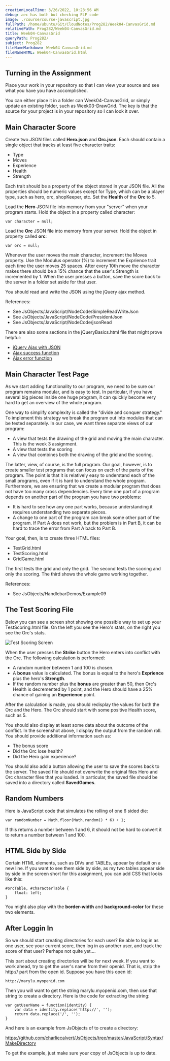 ```yaml
---
creationLocalTime: 3/26/2022, 10:23:56 AM
debug: aec has both but checking ELF code
image: ./course/course-javascript.jpg
fullPath: /home/ubuntu/Git/CloudNotes/Prog282/Week04-CanvasGrid.md
relativePath: Prog282/Week04-CanvasGrid.md
title: Week04-CanvasGrid
queryPath: Prog282/
subject: Prog282
fileNameMarkdown: Week04-CanvasGrid.md
fileNameHTML: Week04-CanvasGrid.html
---
```



<!-- toc -->
<!-- tocstop -->

Turning in the Assignment
-------------------------

Place your work in your repository so that I can view your source and see
what you have you have accomplished. 

You can either place it in a folder can Week04-CanvasGrid, or simply update
an existing folder, such as Week03-DrawGrid. The key is that the source 
for your project is in your repository so I can look it over.

Main Character Score
--------------------

Create two JSON files called **Hero.json** and **Orc.json**. Each should contain
a single object that tracks at least five character traits:

* Type        
* Moves
* Experience
* Health
* Strength

Each trait should be a property of the object stored in your JSON file.
All the properties should be numeric values except
for Type, which can be a player type, such as hero, orc, shopKeeper, 
etc. Set the **Health** of the **Orc** to 5.

Load the **Hero** JSON file into memory from your "server" when your program 
starts. Hold the object in a property called character:

	var character = null;
	
Load the **Orc** JSON file into memory from your server. Hold the object 
in property called **orc**:

	var orc = null;
	
Whenever the user moves the main character, increment the Moves 
property. Use the Modulus operator (%) to increment the Exprience 
trait each time the user moves 25 spaces. After every 10th move the 
character makes there should be a 15% chance that the user's Strength 
is incremented by 1. When the user presses a button, save the score back 
to the server in a folder set aside for that user. 

You should read and write the JSON using the jQuery ajax method.

References:

* See JsObjects/JavaScript/NodeCode/SimpleReadWriteJson
* See JsObjects/JavaScript/NodeCode/PresidentJson
* See JsObjects/JavaScript/NodeCode/jsonRead

There are also some sections in the jQueryBasics.html file that might prove
helpful:

- [jQuery Ajax with JSON](http://elvenware.com/charlie/development/web/JavaScript/JQueryBasic.html#jquery-ajax-with-json)
- [Ajax success function](http://elvenware.com/charlie/development/web/JavaScript/JQueryBasic.html#the-ajax-success-function)
- [Ajax error function](http://elvenware.com/charlie/development/web/JavaScript/JQueryBasic.html#the-ajax-error-handler)

Main Character Test Page
------------------------

As we start adding functionality to our program, we need to be sure
our program remains modular, and is easy to test. In particular, if you
have several big pieces inside one huge program, it can quickly become
very hard to get an overview of the whole program. 

One way to simplify complexity is called the "divide and conquer 
strategy." To implement this strategy we break the program out into 
modules that can be tested separately. In our case, we want three 
separate views of our program:

* A view that tests the drawing of the grid and moving the main 
character. This is the week 3 assignment.
* A view that tests the scoring
* A view that combines both the drawing of the grid and the scoring.

The latter, view, of course, is the full program. Our goal, however, is
to create smaller test programs that can focus on each of the parts 
of the program. The point is that it is relatively easy to understand
each of the small programs, even if it is hard to understand the whole
program. Furthermore, we are ensuring that we create a modular program
that does not have too many cross dependencies. Every time one part of
a program depends on another part of the program you have two problems:

* It is hard to see how any one part works, because understanding it 
requires understanding two separate pieces.
* A change to one part of the program can break some other part of the 
program. If Part A does not work, but the problem is in Part B, it can be
hard to trace the error from Part A back to Part B.

Your goal, then, is to create three HTML files:

* TestGrid.html
* TestScoring.html
* GridGame.html

The first tests the grid and only the grid. The second tests the scoring
and only the scoring. The third shows the whole game working together.


References:

* See JsObjects/HandlebarDemos/Example09

The Test Scoring File
---------------------

Below you can see a screen shot showing one possible way to set up 
your TestScoring.html file. On the left you see the Hero's stats,
on the right you see the Orc's stats.

![Test Scoring Screen](../Images/TestScore01.png)

When the user presses the **Strike** button the Hero enters into 
conflict with the Orc. The following calculation is performed:

* A random number between 1 and 100 is chosen.
* A **bonus** value is calculated. The bonus is equal to the hero's 
**Exprience** plus the hero's **Strength**.
* If the random number plus the **bonus** are greater than 50, then
Orc's Health is decremented by 1 point, and the Hero should have a 25%
chance of gaining an **Experience** point.

After the calculation is made, you should redisplay the values for
both the Orc and the Hero. The Orc should start with some
positive Health score, such as 5.

You should also display at least some data about the outcome of the 
conflict. In the screenshot above, I display the output from the
random roll. You should provide additional information such as:

* The bonus score
* Did the Orc lose health? 
* Did the Hero gain experience?

You should also add a button allowing the user to save the scores 
back to the server. The saved file should not overwrite the original 
files Hero and Orc character files that you loaded. In particular, 
the saved file should be saved into a directory called **SavedGames**.

Random Numbers
--------------

Here is JavaScript code that simulates the rolling of one 6 sided die:

	var randomNumber = Math.floor(Math.random() * 6) + 1;
	
If this returns a number between 1 and 6, it should not be hard to convert
it to return a number between 1 and 100.

HTML Side by Side
-----------------

Certain HTML elements, such as DIVs and TABLEs, appear by default on a new 
line. If you want to see them side by side, as my two tables appear side by 
side in the screen short for this assignment, you can add CSS that looks 
like this:

```
#orcTable, #characterTable {
    float: left; 
}
```

You might also play with the **border-width** and **background-color** for
these two elements.

After Loggin In
---------------

So we should start creating directories for each user? Be able
to log in as one user, see your current score, then log in as another user,
and track the score of that user? Perhaps not quite yet....

This part about creating directories will be for next week. If you want to 
work ahead, try to get the user's name from their openid. That is, strip the 
http:// part from the open id. Suppose you have this open id:

	http://marylu.myopenid.com

Then you will want to get the string marylu.myopenid.com, then use that string to create a directory. Here is the code for extracting the string:

```
var getUserName = function(identity) {
	var data = identity.replace('http://', '');
	return data.replace('/', '');
}
```

And here is an example from JsObjects of to create a directory:

<https://github.com/charliecalvert/JsObjects/tree/master/JavaScript/Syntax/MakeDirectory>

To get the example, just make sure your copy of JsObjects is up to date.


